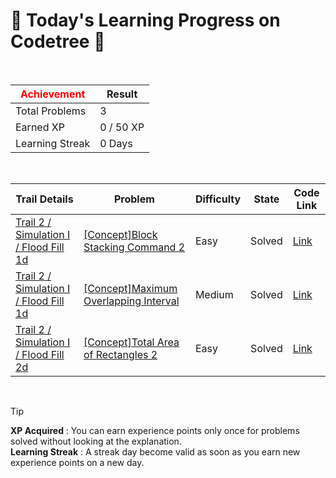 # 🌲 Today's Learning Progress on Codetree 🌲

<br />

| <span style="color:red;display:block;text-align:center;"> **Achievement**</span> | Result |
|---|---|
|Total Problems| 3 |
| Earned XP | 0 / 50 XP |
| Learning Streak | 0 Days |

<br />

|Trail Details|Problem|Difficulty|State|Code Link|
|---|---|---|---|---|
|[Trail 2 / Simulation I / Flood Fill 1d](https://www.codetree.ai/trail-info/novice-mid/)|[[Concept]Block Stacking Command 2](https://www.codetree.ai/trails/complete/curated-cards/intro-block-stacking-commands2/)|Easy|Solved|[Link](https://github.com/wikBurn/wikburn_codetree/blob/main/250521/%EB%B8%94%EB%9F%AD%EC%8C%93%EB%8A%94%20%EB%AA%85%EB%A0%B92/block-stacking-commands2.py)|
|[Trail 2 / Simulation I / Flood Fill 1d](https://www.codetree.ai/trail-info/novice-mid/)|[[Concept]Maximum Overlapping Interval](https://www.codetree.ai/trails/complete/curated-cards/intro-maximum-overlapped-segments/)|Medium|Solved|[Link](https://github.com/wikBurn/wikburn_codetree/blob/main/250521/%EC%B5%9C%EB%8C%80%EB%A1%9C%20%EA%B2%B9%EC%B9%98%EB%8A%94%20%EA%B5%AC%EA%B0%84/maximum-overlapped-segments.py)|
|[Trail 2 / Simulation I / Flood Fill 2d](https://www.codetree.ai/trail-info/novice-mid/)|[[Concept]Total Area of Rectangles 2](https://www.codetree.ai/trails/complete/curated-cards/intro-total-width-of-a-rectangle2/)|Easy|Solved|[Link](https://github.com/wikBurn/wikburn_codetree/blob/main/250521/%EC%82%AC%EA%B0%81%ED%98%95%EC%9D%98%20%EC%B4%9D%20%EB%84%93%EC%9D%B4%202/total-width-of-a-rectangle2.py)|


<br />

> [!TIP]
> **XP Acquired** : You can earn experience points only once for problems solved without looking at the explanation.  
> **Learning Streak** : A streak day become valid as soon as you earn new experience points on a new day.

